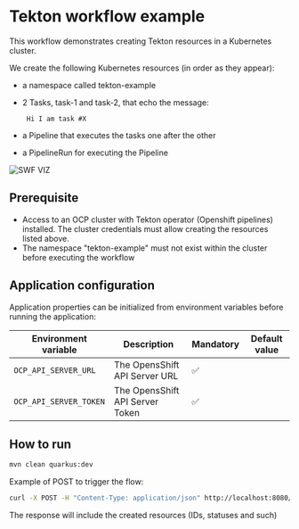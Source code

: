 # Tekton workflow example
This workflow demonstrates creating Tekton resources in a Kubernetes cluster.

We create the following Kubernetes resources (in order as they appear):
 - a namespace called tekton-example
 - 2 Tasks, task-1 and task-2, that echo the message:

        Hi I am task #X

 - a Pipeline that executes the tasks one after the other
 - a PipelineRun for executing the Pipeline

![SWF VIZ](https://github.com/parodos-dev/serverless-workflow-examples/blob/main/tekton/tekton.svg)

## Prerequisite
* Access to an OCP cluster with Tekton operator (Openshift pipelines) installed. The cluster credentials must allow creating the resources listed above.
* The namespace "tekton-example" must not exist within the cluster before executing the workflow

## Application configuration
Application properties can be initialized from environment variables before running the application:

| Environment variable  | Description | Mandatory | Default value |
|-----------------------|-------------|-----------|---------------|
| `OCP_API_SERVER_URL`  | The OpensShift API Server URL | ✅ | |
| `OCP_API_SERVER_TOKEN`| The OpensShift API Server Token | ✅ | |

## How to run

```bash
mvn clean quarkus:dev
```

Example of POST to trigger the flow:
```bash
curl -X POST -H "Content-Type: application/json" http://localhost:8080/tekton
```

The response will include the created resources (IDs, statuses and such)
